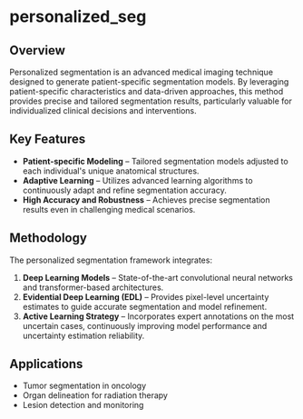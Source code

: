 # personalized_seg

## Overview

Personalized segmentation is an advanced medical imaging technique designed to generate patient-specific segmentation models. By leveraging patient-specific characteristics and data-driven approaches, this method provides precise and tailored segmentation results, particularly valuable for individualized clinical decisions and interventions.

## Key Features

- **Patient-specific Modeling** – Tailored segmentation models adjusted to each individual's unique anatomical structures.  
- **Adaptive Learning** – Utilizes advanced learning algorithms to continuously adapt and refine segmentation accuracy.  
- **High Accuracy and Robustness** – Achieves precise segmentation results even in challenging medical scenarios.  

## Methodology

The personalized segmentation framework integrates:

1. **Deep Learning Models** – State-of-the-art convolutional neural networks and transformer-based architectures.  
2. **Evidential Deep Learning (EDL)** – Provides pixel-level uncertainty estimates to guide accurate segmentation and model refinement.  
3. **Active Learning Strategy** – Incorporates expert annotations on the most uncertain cases, continuously improving model performance and uncertainty estimation reliability.  

## Applications

- Tumor segmentation in oncology  
- Organ delineation for radiation therapy  
- Lesion detection and monitoring 
